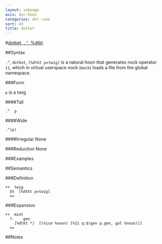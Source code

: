 ```yaml
---
layout: subpage
axis: doc-hoon
categories: dot rune
sort: 43
title: dotket
---
```




#[dotket, `.^`, %dtkt](#dtkt)

##Syntax

`.^`, `dotket`, `[%dtkt p=twig]` is a natural hoon that generates nock operator `11`, which in virtual userspace nock (`mock`) loads a file from the global namespace.


###Form

`p` is a twig

####Tall

    .^  p

####Wide

    .^(p)

####Irregular
None

###Reduction
None

###Examples

##Semantics

###Definition

    ++  twig  
      $%  [%dtkt p=twig]
      ==


###Expansion
   
    ++  mint
      ?-    gen
        [%dtkt *]  [(nice %noun) [%11 q:$(gen p.gen, gol %noun)]]
      ==

##Notes


